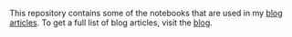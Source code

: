 This repository contains some of the notebooks that are used in my [blog articles](https://biswajitsahoo1111.github.io/post/). To get a full list of blog articles, visit the [blog](https://biswajitsahoo1111.github.io/post/).
